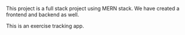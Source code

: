 This project is a full stack project using MERN stack. We have created a frontend and backend as well.

This is an exercise tracking app.